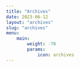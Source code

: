 ```yaml
---
title: "Archives"
date: 2023-06-12
layout: "archives"
slug: "archives"
menu:
    main:
        weight: -70
        params:
            icon: archives
---
```

